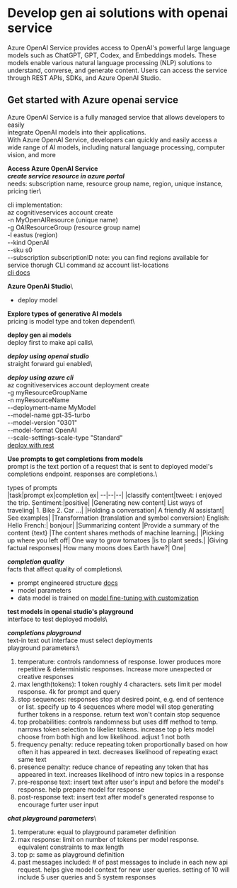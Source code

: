 # Develop gen ai solutions with openai service 
Azure OpenAI Service provides access to OpenAI's powerful large language models such as ChatGPT, GPT, Codex, and Embeddings models. These models enable various natural language processing (NLP) solutions to understand, converse, and generate content. Users can access the service through REST APIs, SDKs, and Azure OpenAI Studio.

## Get started with Azure openai service 
Azure OpenAI Service is a fully managed service that allows developers to easily\
integrate OpenAI models into their applications.\
With Azure OpenAI Service, developers can quickly and easily access a wide range of AI models, including natural language processing, computer vision, and more


**Access Azure OpenAI Service**\
***create service resource in azure portal***\
needs: subscription name, resource group name, region, unique instance, pricing tier\

cli implementation:\
az cognitiveservices account create \
-n MyOpenAIResource (unique name) \
-g OAIResourceGroup (resource group name) \
-l eastus (region)\
--kind OpenAI \
--sku s0 \
--subscription subscriptionID
note: you can find regions available for service thorugh CLI command az account list-locations\
[cli docs](https://learn.microsoft.com/en-us/azure/cognitive-services/openai/how-to/create-resource?pivots=cli#sign-in-to-the-cli?azure-portal=true)

**Azure OpenAi Studio**\
- deploy model

**Explore types of generative AI models**\
pricing is model type and token dependent\

**deploy gen ai models**\
deploy first to make api calls\

***deploy using openai studio***\
straight forward gui enabled\

***deploy using azure cli***\
az cognitiveservices account deployment create \
   -g myResourceGroupName \
   -n myResourceName \
   --deployment-name MyModel \
   --model-name gpt-35-turbo \
   --model-version "0301"  \
   --model-format OpenAI \
   --scale-settings-scale-type "Standard"\
[deploy with rest](https://learn.microsoft.com/en-us/azure/ai-services/openai/)

**Use prompts to get completions from models**\
prompt is the text portion of a request that is sent to deployed model's completions endpoint. responses are completions.\

types of prompts\
|task|prompt ex|completion ex|
--|--|--|
|classify content|tweet: i enjoyed the trip. Sentiment:|positive|
|Generating new content|	List ways of traveling|	1. Bike 2. Car ...|
|Holding a conversation|	A friendly AI assistant|	See examples|
|Transformation (translation and symbol conversion)	English: Hello French:|	bonjour|
|Summarizing content	|Provide a summary of the content {text}	|The content shares methods of machine learning.|
|Picking up where you left off|	One way to grow tomatoes	|is to plant seeds.|
|Giving factual responses|	How many moons does Earth have?|	One|

***completion quality***\
facts that affect quality of completions\
- prompt engineered structure [docs](https://learn.microsoft.com/en-us/azure/cognitive-services/openai/concepts/prompt-engineering?portal=true)
- model parameters
- data model is trained on [model fine-tuning with customization](https://learn.microsoft.com/en-us/azure/cognitive-services/openai/how-to/fine-tuning?pivots=programming-language-studio?portal=true)

**test models in openai studio's playground**\
interface to test deployed models\

***completions playground***\
text-in text out interface must select deployments\
playground parameters:\
1. temperature: controls randomness of response. lower produces more repetitive & deterministic responses. Increase more unexpected or creative responses
2. max length(tokens): 1 token roughly 4 characters. sets limit per model response. 4k for prompt and query
3. stop sequences: responses stop at desired point, e.g. end of sentence or list. specify up to 4 sequences where model will stop generating further tokens in a response. return text won't contain stop sequence
4. top probabilities: controls randomness but uses diff method to temp. narrows token selection to likelier tokens. increase top p lets model choose from both high and low likelihood. adjust 1 not both
5. frequency penalty: reduce repeating token proportionally based on how often it has appeared in text. decreases likelihood of repeating exact same text
6. presence penalty: reduce chance of repeating any token that has appeared in text. increases likelihood of intro new topics in a response
7. pre-response text: insert text after user's input and before the model's response. help prepare model for response
8. post-response text: insert text after model's generated response to encourage furter user input

***chat playground parameters***\
1. temperature: equal to playground parameter definition
2. max response: limit on number of tokens per model response. equivalent constraints to max length
3. top p: same as playground definition
4. past messages included: # of past messages to include in each new api request. helps give model context for new user queries. setting of 10 will include 5 user queries and 5 system responses

